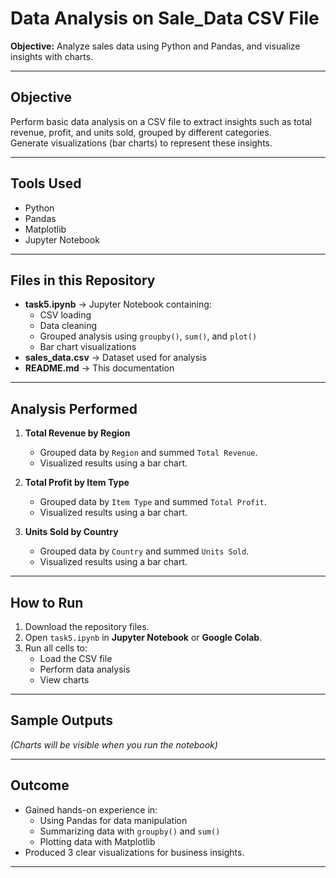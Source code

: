 # Data Analysis on Sale_Data CSV File

**Objective:** Analyze sales data using Python and Pandas, and visualize insights with charts.

---

##  Objective
Perform basic data analysis on a CSV file to extract insights such as total revenue, profit, and units sold, grouped by different categories.  
Generate visualizations (bar charts) to represent these insights.

---

##  Tools Used
- Python
- Pandas
- Matplotlib
- Jupyter Notebook

---

##  Files in this Repository
- **task5.ipynb** → Jupyter Notebook containing:
  - CSV loading
  - Data cleaning
  - Grouped analysis using `groupby()`, `sum()`, and `plot()`
  - Bar chart visualizations
- **sales_data.csv** → Dataset used for analysis
- **README.md** → This documentation

---

##  Analysis Performed
1. **Total Revenue by Region**  
   - Grouped data by `Region` and summed `Total Revenue`.
   - Visualized results using a bar chart.

2. **Total Profit by Item Type**  
   - Grouped data by `Item Type` and summed `Total Profit`.
   - Visualized results using a bar chart.

3. **Units Sold by Country**  
   - Grouped data by `Country` and summed `Units Sold`.
   - Visualized results using a bar chart.

---

##  How to Run
1. Download the repository files.
2. Open `task5.ipynb` in **Jupyter Notebook** or **Google Colab**.
3. Run all cells to:
   - Load the CSV file
   - Perform data analysis
   - View charts

---

##  Sample Outputs
*(Charts will be visible when you run the notebook)*

---

##  Outcome
- Gained hands-on experience in:
  - Using Pandas for data manipulation
  - Summarizing data with `groupby()` and `sum()`
  - Plotting data with Matplotlib
- Produced 3 clear visualizations for business insights.

---
